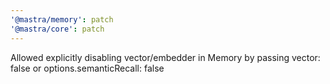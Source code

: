 ```yaml
---
'@mastra/memory': patch
'@mastra/core': patch
---
```


Allowed explicitly disabling vector/embedder in Memory by passing vector: false or options.semanticRecall: false
